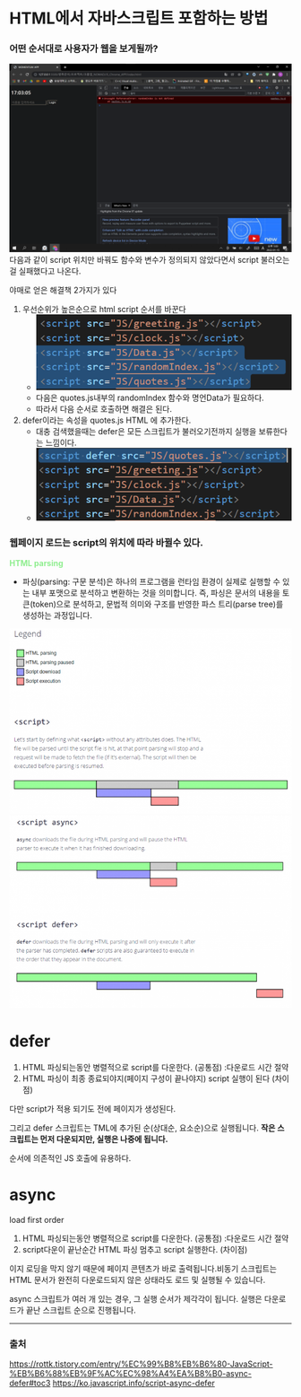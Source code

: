 # HTML에서 자바스크립트 포함하는 방법
### 어떤 순서대로 사용자가 웹을 보게될까?


![](2022-01-15-17-03-19.png)
다음과 같이 script 위치만 바꿔도 함수와 변수가 
정의되지 않았다면서 script 불러오는걸 실패했다고 나온다.

야매로 얻은 해결책 2가지가 있다
1. 우선순위가 높은순으로 html script 순서를 바꾼다 
   * ![](2022-01-15-17-05-27.png)
   * 다음은 quotes.js내부의 randomIndex 함수와 명언Data가 필요하다.
   * 따라서 다음 순서로 호출하면 해결은 된다.
2. defer이라는 속성을 quotes.js HTML 에 추가한다.
   * 대충 검색했을때는 defer은 모든 스크립트가 불러오기전까지 실행을 보류한다는 느낌이다.
   * ![](2022-01-15-17-09-58.png)

### 웹페이지 로드는 script의 위치에 따라 바뀔수 있다.
**<span style="color:lightgreen;">HTML parsing</span>**
* 파싱(parsing: 구문 분석)은 하나의 프로그램을 런타임 환경이 실제로 실행할 수 있는 내부 포맷으로 분석하고 변환하는 것을 의미합니다. 즉, 파싱은 문서의 내용을 토큰(token)으로 분석하고, 문법적 의미와 구조를 반영한 파스 트리(parse tree)를 생성하는 과정입니다.

![](2022-01-15-17-20-31.png)
![](2022-01-15-17-20-47.png)

# defer
1. HTML 파싱되는동안 병렬적으로 script를 다운한다. (공통점) :다운로드 시간 절약
2. HTML 파싱이 최종 종료되야지(페이지 구성이 끝나야지) script 실행이 된다 (차이점)

다만 script가 적용 되기도 전에 페이지가 생성된다.

그리고 defer 스크립트는 TML에 추가된 순(상대순, 요소순)으로 실행됩니다. **작은 스크립트는 먼저 다운되지만, 실행은 나중에 됩니다.**

순서에 의존적인 JS 호출에 유용하다.

# async 
load first order
1. HTML 파싱되는동안 병렬적으로 script를 다운한다. (공통점) :다운로드 시간 절약
2. script다운이 끝난순간 HTML 파싱 멈추고 script 실행한다. (차이점)

이지 로딩을 막지 않기 때문에 페이지 콘텐츠가 바로 출력됩니다.비동기 스크립트는 HTML 문서가 완전히 다운로드되지 않은 상태라도 로드 및 실행될 수 있습니다.

async 스크립트가 여러 개 있는 경우, 그 실행 순서가 제각각이 됩니다. 실행은 다운로드가 끝난 스크립트 순으로 진행됩니다.

------------------------------

### 출처
https://rottk.tistory.com/entry/%EC%99%B8%EB%B6%80-JavaScript-%EB%B6%88%EB%9F%AC%EC%98%A4%EA%B8%B0-async-defer#toc3
https://ko.javascript.info/script-async-defer
